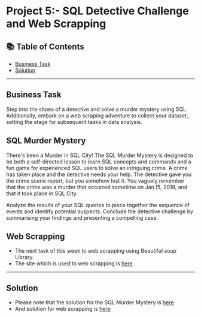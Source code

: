 # Project 5:- SQL Detective Challenge and Web Scrapping
## 📚 Table of Contents
- [Business Task](#business-task)
- [Solution](#solution)

***

## Business Task
Step into the shoes of a detective and solve a murder mystery using SQL. Additionally, embark on a web scraping adventure to collect your dataset, setting the stage for subsequent tasks in data analysis.

## SQL Murder Mystery 
There's been a Murder in SQL City! The SQL Murder Mystery is designed to be both a self-directed lesson to learn SQL concepts and commands and a fun game for experienced SQL users to solve an intriguing crime.
A crime has taken place and the detective needs your help. The detective gave you the crime scene report, but you somehow lost it. You vaguely remember that the crime was a ​murder​ that occurred sometime on ​Jan.15, 2018,​ and that it took place in ​SQL City​. 

Analyze the results of your SQL queries to piece together the sequence of events and identify potential suspects.
Conclude the detective challenge by summarising your findings and presenting a compelling case.

## Web Scrapping 
- The next task of this week to web scrapping using Beautiful soup Library.
- The site which is used to web scrapping is [here](http://books.toscrape.com/)
  
***

## Solution
- Please note that the solution for the SQL Murder Mystery is [here]()
- And solution for web scrapping is [here](https://github.com/radhika456/Prepinsta-Winter-Internship---Data-Analytics/blob/master/Week%20%235/web_scraping.ipynb)
